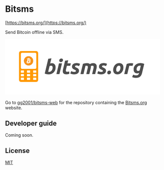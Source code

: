 # Bitsms

[https://bitsms.org/](https://bitsms.org/)

Send Bitcoin offline via SMS.

![Screenshot 1](screenshots/image-cropped.png)

Go to [gg2001/bitsms-web](https://github.com/gg2001/bitsms-web) for the repository containing the [Bitsms.org](https://bitsms.org/) website.

## Developer guide

Coming soon.

## License

[MIT](https://choosealicense.com/licenses/mit/)
